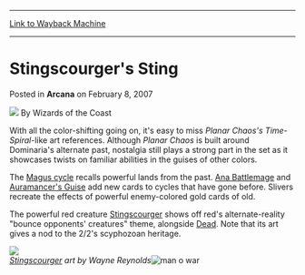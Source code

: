 
---
[Link to Wayback Machine](https://web.archive.org/web/20210429230120/https://magic.wizards.com/en/articles/archive/arcana/stingscourgers-sting-2007-02-08)

[_metadata_:author]:- "Wizards of the Coast"
[_metadata_:description]:- "With all the color-shifting going on, it's easy to miss Planar Chaos's Time-Spiral-like art references. Although Planar Chaos is built around Dominaria's alternate past, nostalgia still plays a strong part in the set as it showcases twists on familiar abilities in the guises of other colors.The Magus cycle recalls powerful lands from the past. Ana Battlemage and Auramancer's"
[_metadata_:generator]:- "Drupal 7 (http://drupal.org)"
[_metadata_:node]:- "698576"
[_metadata_:publish_date]:- "2007-02-08"
[_metadata_:source]:- "div-main-content"
[_metadata_:title]:- "Stingscourger's Sting"
[_metadata_:wayback_capture_timestamp]:- "2021-04-29 23:01:20"
[_metadata_:wayback_raw_url]:- "https://web.archive.org/web/20210429230120id_/https://magic.wizards.com/en/articles/archive/arcana/stingscourgers-sting-2007-02-08"
[_metadata_:wayback_url]:- "https://magic.wizards.com/en/articles/archive/arcana/stingscourgers-sting-2007-02-08"
---


Stingscourger's Sting
=====================



 Posted in **Arcana**
 on February 8, 2007 






![](https://media.magic.wizards.com/styles/auth_small/public/images/person/wizards_author.jpg)
By Wizards of the Coast











With all the color-shifting going on, it's easy to miss *Planar Chaos's Time-Spiral*-like art references. Although *Planar Chaos* is built around Dominaria's alternate past, nostalgia still plays a strong part in the set as it showcases twists on familiar abilities in the guises of other colors.

The [Magus cycle](http://ww2.wizards.com/gatherer/index.aspx?term=magus&Field_Name=on&Field_Rules=on&Field_Type=on&setfilter=Planar%20Chaos) recalls powerful lands from the past. [Ana Battlemage](http://gatherer.wizards.com/Pages/Card/Details.aspx?name=Ana+Battlemage) and [Auramancer's Guise](http://gatherer.wizards.com/Pages/Card/Details.aspx?name=Auramancer%27s+Guise) add new cards to cycles that have gone before. Slivers recreate the effects of powerful enemy-colored gold cards of old.

The powerful red creature [Stingscourger](http://gatherer.wizards.com/Pages/Card/Details.aspx?name=Stingscourger) shows off red's alternate-reality "bounce opponents' creatures" theme, alongside [Dead](http://gatherer.wizards.com/Pages/Card/Details.aspx?&name=Dead). Note that its art gives a nod to the 2/2's scyphozoan heritage.

![](https://media.magic.wizards.com/image_legacy_migration/magic/images/mtgcom/arcana1000/1266_Stingscourger.jpg)  
*[Stingscourger](http://gatherer.wizards.com/Pages/Card/Details.aspx?name=Stingscourger) art by Wayne Reynolds*![man o war](http://gatherer.wizards.com/Handlers/Image.ashx?type=card&name=man+o+war)





